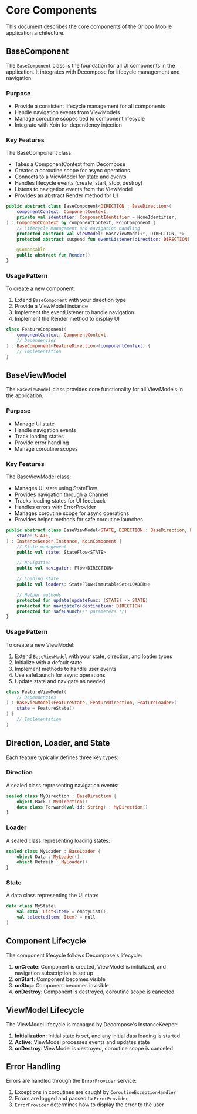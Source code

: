 # Core Components

This document describes the core components of the Grippo Mobile application architecture.

## BaseComponent

The `BaseComponent` class is the foundation for all UI components in the application. It integrates
with Decompose for lifecycle management and navigation.

### Purpose

- Provide a consistent lifecycle management for all components
- Handle navigation events from ViewModels
- Manage coroutine scopes tied to component lifecycle
- Integrate with Koin for dependency injection

### Key Features

The BaseComponent class:

- Takes a ComponentContext from Decompose
- Creates a coroutine scope for async operations
- Connects to a ViewModel for state and events
- Handles lifecycle events (create, start, stop, destroy)
- Listens to navigation events from the ViewModel
- Provides an abstract Render method for UI

```kotlin
public abstract class BaseComponent<DIRECTION : BaseDirection>(
    componentContext: ComponentContext,
    private val identifier: ComponentIdentifier = NoneIdentifier,
) : ComponentContext by componentContext, KoinComponent {
    // Lifecycle management and navigation handling
    protected abstract val viewModel: BaseViewModel<*, DIRECTION, *>
    protected abstract suspend fun eventListener(direction: DIRECTION)

    @Composable
    public abstract fun Render()
}
```

### Usage Pattern

To create a new component:

1. Extend `BaseComponent` with your direction type
2. Provide a ViewModel instance
3. Implement the eventListener to handle navigation
4. Implement the Render method to display UI

```kotlin
class FeatureComponent(
    componentContext: ComponentContext,
    // Dependencies
) : BaseComponent<FeatureDirection>(componentContext) {
    // Implementation
}
```

## BaseViewModel

The `BaseViewModel` class provides core functionality for all ViewModels in the application.

### Purpose

- Manage UI state
- Handle navigation events
- Track loading states
- Provide error handling
- Manage coroutine scopes

### Key Features

The BaseViewModel class:

- Manages UI state using StateFlow
- Provides navigation through a Channel
- Tracks loading states for UI feedback
- Handles errors with ErrorProvider
- Manages coroutine scope for async operations
- Provides helper methods for safe coroutine launches

```kotlin
public abstract class BaseViewModel<STATE, DIRECTION : BaseDirection, LOADER : BaseLoader>(
    state: STATE,
) : InstanceKeeper.Instance, KoinComponent {
    // State management
    public val state: StateFlow<STATE>

    // Navigation
    public val navigator: Flow<DIRECTION>

    // Loading state
    public val loaders: StateFlow<ImmutableSet<LOADER>>

    // Helper methods
    protected fun update(updateFunc: (STATE) -> STATE)
    protected fun navigateTo(destination: DIRECTION)
    protected fun safeLaunch(/* parameters */)
}
```

### Usage Pattern

To create a new ViewModel:

1. Extend `BaseViewModel` with your state, direction, and loader types
2. Initialize with a default state
3. Implement methods to handle user events
4. Use safeLaunch for async operations
5. Update state and navigate as needed

```kotlin
class FeatureViewModel(
    // Dependencies
) : BaseViewModel<FeatureState, FeatureDirection, FeatureLoader>(
    state = FeatureState()
) {
    // Implementation
}
```

## Direction, Loader, and State

Each feature typically defines three key types:

### Direction

A sealed class representing navigation events:

```kotlin
sealed class MyDirection : BaseDirection {
    object Back : MyDirection()
    data class Forward(val id: String) : MyDirection()
}
```

### Loader

A sealed class representing loading states:

```kotlin
sealed class MyLoader : BaseLoader {
    object Data : MyLoader()
    object Refresh : MyLoader()
}
```

### State

A data class representing the UI state:

```kotlin
data class MyState(
    val data: List<Item> = emptyList(),
    val selectedItem: Item? = null
)
```

## Component Lifecycle

The component lifecycle follows Decompose's lifecycle:

1. **onCreate**: Component is created, ViewModel is initialized, and navigation subscription is set
   up
2. **onStart**: Component becomes visible
3. **onStop**: Component becomes invisible
4. **onDestroy**: Component is destroyed, coroutine scope is canceled

## ViewModel Lifecycle

The ViewModel lifecycle is managed by Decompose's InstanceKeeper:

1. **Initialization**: Initial state is set, and any initial data loading is started
2. **Active**: ViewModel processes events and updates state
3. **onDestroy**: ViewModel is destroyed, coroutine scope is canceled

## Error Handling

Errors are handled through the `ErrorProvider` service:

1. Exceptions in coroutines are caught by `CoroutineExceptionHandler`
2. Errors are logged and passed to `ErrorProvider`
3. `ErrorProvider` determines how to display the error to the user
